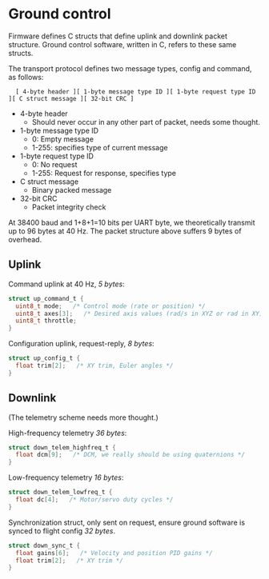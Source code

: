Ground control
==============
Firmware defines C structs that define uplink and downlink packet structure.
Ground control software, written in C, refers to these same structs.

The transport protocol defines two message types, config and command, as
follows:

```
  [ 4-byte header ][ 1-byte message type ID ][ 1-byte request type ID ][ C struct message ][ 32-bit CRC ]
```

  * 4-byte header
    - Should never occur in any other part of packet, needs some thought.
  * 1-byte message type ID
    - 0: Empty message
    - 1-255: specifies type of current message
  * 1-byte request type ID
    - 0: No request
    - 1-255: Request for response, specifies type
  * C struct message
    - Binary packed message
  * 32-bit CRC
    - Packet integrity check

At 38400 baud and 1+8+1=10 bits per UART byte, we theoretically transmit up to
96 bytes at 40 Hz. The packet structure above suffers 9 bytes of overhead.

Uplink
------

Command uplink at 40 Hz, *5 bytes*:

```c
struct up_command_t {
  uint8_t mode;   /* Control mode (rate or position) */
  uint8_t axes[3];   /* Desired axis values (rad/s in XYZ or rad in XY) */
  uint8_t throttle;
}
```

Configuration uplink, request-reply, *8 bytes*:

```c
struct up_config_t {
  float trim[2];   /* XY trim, Euler angles */
}
```

Downlink
--------

(The telemetry scheme needs more thought.)

High-frequency telemetry *36 bytes*:

```c
struct down_telem_highfreq_t {
  float dcm[9];   /* DCM, we really should be using quaternions */
}
```

Low-frequency telemetry *16 bytes*:

```c
struct down_telem_lowfreq_t {
  float dc[4];   /* Motor/servo duty cycles */
}
```

Synchronization struct, only sent on request, ensure ground software is synced
to flight config *32 bytes*.

```c
struct down_sync_t {
  float gains[6];   /* Velocity and position PID gains */
  float trim[2];   /* XY trim */
}
```

